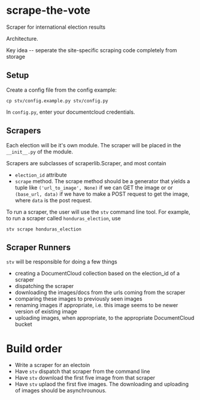 # scrape-the-vote
Scraper for international election results

Architecture.

Key idea -- seperate the site-specific scraping code completely from storage

## Setup

Create a config file from the config example:

```
cp stv/config.example.py stv/config.py
```

In ```config.py```, enter your documentcloud credentials.

## Scrapers
Each election will be it's own module. The scraper will be placed in the `__init__.py` of the module.

Scrapers are subclasses of scraperlib.Scraper, and most contain

- `election_id` attribute
- `scrape` method. The scrape method should be a generator that yields a tuple like `('url_to_image', None)` if we can GET the image or or `(base_url, data)` if we have to make a POST request to get the image, where `data` is the post request.

To run a scraper, the user will use the `stv` command line tool. For example, to run a scraper called ```honduras_election```, use

```
stv scrape honduras_election
```

## Scraper Runners
`stv` will be responsible for doing a few things

- creating a DocumentCloud collection based on the election_id of a scraper
- dispatching the scraper
- downloading the images/docs from the urls coming from the scraper
- comparing these images to previously seen images
- renaming images if appropriate, i.e. this image seems to be newer version of existing image 
- uploading images, when appropriate, to the appropriate DocumentCloud bucket


# Build order
- Write a scraper for an electoin
- Have `stv` dispatch that scraper from the command line
- Have `stv` download the first five image from that scraper
- Have `stv` uplaod the first five images. The downloading and uploading of images should be asynchrounous.




